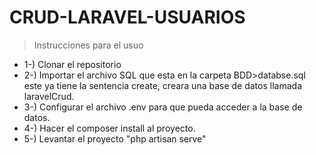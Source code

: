 # CRUD-LARAVEL-USUARIOS
>Instrucciones para el usuo
- 1-) Clonar el repositorio
- 2-) Importar el archivo SQL que esta en la carpeta BDD>databse.sql este ya tiene la sentencia create,
    creara una base de datos llamada laravelCrud.
- 3-) Configurar el archivo .env para que pueda acceder a la base de datos.
- 4-) Hacer el composer install al proyecto.
- 5-) Levantar el proyecto "php artisan serve"

